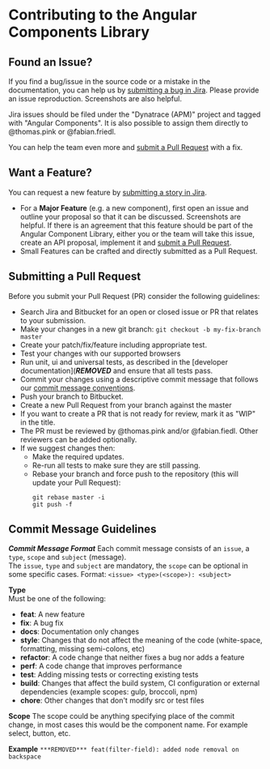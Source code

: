 # Contributing to the Angular Components Library

## Found an Issue?
If you find a bug/issue in the source code or a mistake in the documentation, you can help us by [submitting a bug in Jira](https://dev-jira.dynatrace.org/secure/CreateIssueDetails!init.jspa?pid=10490&issuetype=1&priority=4&customfield_12900=19282&customfield_10671=21985&components=18387&labels=angular-components&%20&description=You%20are%20in%20the%20process%20of%C2%A0reporting%20an%20issue%20in%20Angular%20Components.To%20ensure%20a%20quick%20turnaround%2C%20please%20enter%2Fchange%2Fupdate%20the%20following%20fields%3A%0A%0A*What%20is%20the%20expected%20behavior%3F*%0A%0A*What%20is%20the%20current%20behavior%3F*%0A%0A*What%20are%20the%20steps%20to%20reproduce%3F*%0A%0A*Which%20versions%20of%20Angular%2C%20Angular%20Components%2C%20OS%2C%20TypeScript%2C%20browsers%20are%20affected%3F*%0A%0A*Is%20there%20anything%20else%20we%20should%20know%3F*). Please provide an issue reproduction. Screenshots are also helpful.

Jira issues should be filed under the "Dynatrace (APM)" project and tagged with "Angular Components". It is also possible to assign them directly to @thomas.pink or @fabian.friedl.

You can help the team even more and [submit a Pull Request](#submitting-a-pull-request) with a fix.

## Want a Feature?
You can request a new feature by [submitting a story in Jira](https://dev-jira.dynatrace.org/secure/CreateIssueDetails!init.jspa?pid=10490&issuetype=38&priority=3&components=18387&labels=angular-components&&description=You%20are%20in%20the%20process%20of%20proposing%20a%20new%20feature%20in%20Angular%20Components.To%20ensure%20a%20quick%20turnaround%2C%20please%20enter%2Fchange%2Fupdate%20the%20following%20fields%3A%0A%0A*Please%20describe%20the%20feature%20you%20would%20like%20to%20request.*%0A%0A*What%20is%20the%20use-case%20or%20motivation%20for%20this%20proposal%3F*%0A%0A*Is%20there%20anything%20else%20we%20should%20know%3F*). 

* For a **Major Feature** (e.g. a new component), first open an issue and outline your proposal so that it can be discussed. Screenshots are helpful. If there is an agreement that this feature should be part of the Angular Component Library, either you or the team will take this issue, create an API proposal, implement it and [submit a Pull Request](#submitting-a-pull-request).
* Small Features can be crafted and directly submitted as a Pull Request.

## Submitting a Pull Request
Before you submit your Pull Request (PR) consider the following guidelines:

* Search Jira and Bitbucket for an open or closed issue or PR that relates to your submission.
* Make your changes in a new git branch: `git checkout -b my-fix-branch master`
* Create your patch/fix/feature including appropriate test.
* Test your changes with our supported browsers
* Run unit, ui and universal tests, as described in the [developer documentation](***REMOVED*** and ensure that all tests pass.
* Commit your changes using a descriptive commit message that follows our [commit message conventions](#commit-message-guidelines).
* Push your branch to Bitbucket.
* Create a new Pull Request from your branch against the master
* If you want to create a PR that is not ready for review, mark it as "WIP" in the title.
* The PR must be reviewed by @thomas.pink and/or @fabian.fiedl. Other reviewers can be added optionally.
* If we suggest changes then:
  * Make the required updates.
  * Re-run all tests to make sure they are still passing.
  * Rebase your branch and force push to the repository (this will update your Pull Request):
    ```
    git rebase master -i
    git push -f
    ```

## Commit Message Guidelines

***Commit Message Format***
Each commit message consists of an `issue`, a `type`, `scope` and `subject` (message).   
The `issue`, `type` and `subject` are mandatory, the `scope` can be optional in some specific cases.
Format: `<issue> <type>(<scope>): <subject>`

**Type**   
Must be one of the following:
* **feat**: A new feature
* **fix**: A bug fix
* **docs**: Documentation only changes
* **style**: Changes that do not affect the meaning of the code (white-space, formatting, missing semi-colons, etc)
* **refactor**: A code change that neither fixes a bug nor adds a feature
* **perf**: A code change that improves performance
* **test**: Adding missing tests or correcting existing tests
* **build**: Changes that affect the build system, CI configuration or external dependencies (example scopes: gulp, broccoli, npm)
* **chore**: Other changes that don't modify src or test files

**Scope**
The scope could be anything specifying place of the commit change, in most cases this would be the component name. For example select, button, etc.

**Example**
`***REMOVED*** feat(filter-field): added node removal on backspace`
